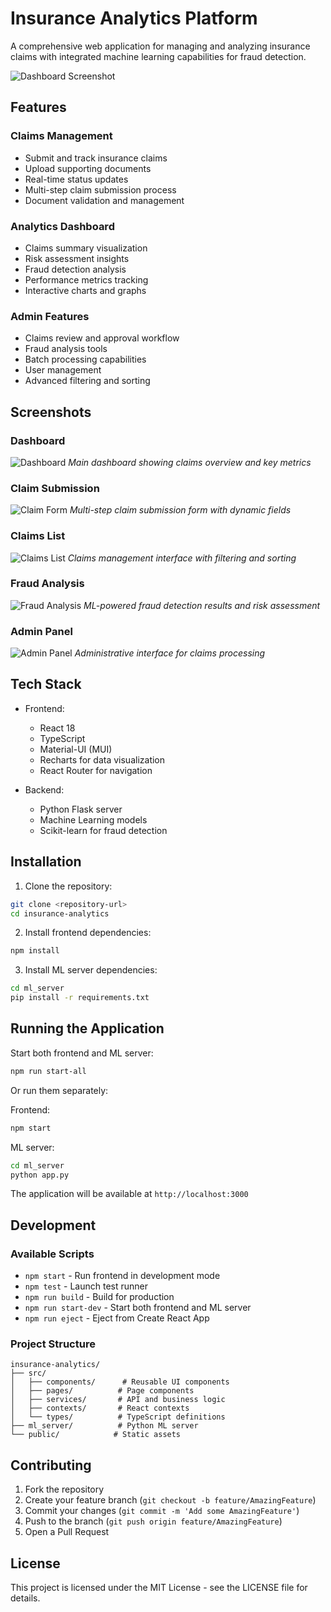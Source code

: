 # Insurance Analytics Platform

A comprehensive web application for managing and analyzing insurance claims with integrated machine learning capabilities for fraud detection.

![Dashboard Screenshot](screenshots/home.jpg)

## Features

### Claims Management
- Submit and track insurance claims
- Upload supporting documents
- Real-time status updates
- Multi-step claim submission process
- Document validation and management

### Analytics Dashboard
- Claims summary visualization
- Risk assessment insights
- Fraud detection analysis
- Performance metrics tracking
- Interactive charts and graphs

### Admin Features
- Claims review and approval workflow
- Fraud analysis tools
- Batch processing capabilities
- User management
- Advanced filtering and sorting

## Screenshots

### Dashboard
![Dashboard](screenshots/dash.jpg)
*Main dashboard showing claims overview and key metrics*

### Claim Submission
![Claim Form](screenshots/claim-s.jpg)
*Multi-step claim submission form with dynamic fields*

### Claims List
![Claims List](screenshots/cl-list.jpg)
*Claims management interface with filtering and sorting*

### Fraud Analysis
![Fraud Analysis](screenshots/fa.jpg)
*ML-powered fraud detection results and risk assessment*

### Admin Panel
![Admin Panel](screenshots/admin.jpg)
*Administrative interface for claims processing*

## Tech Stack

- Frontend:
  - React 18
  - TypeScript
  - Material-UI (MUI)
  - Recharts for data visualization
  - React Router for navigation

- Backend:
  - Python Flask server
  - Machine Learning models
  - Scikit-learn for fraud detection

## Installation

1. Clone the repository:
```bash
git clone <repository-url>
cd insurance-analytics
```

2. Install frontend dependencies:
```bash
npm install
```

3. Install ML server dependencies:
```bash
cd ml_server
pip install -r requirements.txt
```

## Running the Application

Start both frontend and ML server:

```bash
npm run start-all
```

Or run them separately:

Frontend:
```bash
npm start
```

ML server:
```bash
cd ml_server
python app.py
```

The application will be available at `http://localhost:3000`

## Development

### Available Scripts

- `npm start` - Run frontend in development mode
- `npm test` - Launch test runner
- `npm run build` - Build for production
- `npm run start-dev` - Start both frontend and ML server
- `npm run eject` - Eject from Create React App

### Project Structure

```
insurance-analytics/
├── src/
│   ├── components/      # Reusable UI components
│   ├── pages/          # Page components
│   ├── services/       # API and business logic
│   ├── contexts/       # React contexts
│   └── types/          # TypeScript definitions
├── ml_server/          # Python ML server
└── public/            # Static assets
```

## Contributing

1. Fork the repository
2. Create your feature branch (`git checkout -b feature/AmazingFeature`)
3. Commit your changes (`git commit -m 'Add some AmazingFeature'`)
4. Push to the branch (`git push origin feature/AmazingFeature`)
5. Open a Pull Request

## License

This project is licensed under the MIT License - see the LICENSE file for details.
```
